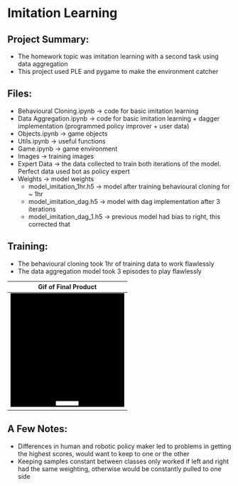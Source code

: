 # Imitation Learning 

## Project Summary:
- The homework topic was imitation learning with a second task using data aggregation
- This project used PLE and pygame to make the environment catcher

## Files:
- Behavioural Cloning.ipynb -> code for basic imitation learning 
- Data Aggregation.ipynb -> code for basic imitation learning + dagger implementation (programmed policy improver + user data)
- Objects.ipynb -> game objects
- Utils.ipynb -> useful functions
- Game.ipynb -> game environment
- Images -> training images
- Expert Data -> the data collected to train both iterations of the model. Perfect data used bot as policy expert 
- Weights -> model weights
    - model_imitation_1hr.h5 -> model after training behavioural cloning for ~ 1hr
    - model_imitation_dag.h5 -> model with dag implementation after 3 iterations
    - model_imitation_dag_1.h5 -> previous model had bias to right, this corrected that

## Training: 
- The behavioural cloning took 1hr of training data to work flawlessly
- The data aggregation model took 3 episodes to play flawlessly

|  Gif of Final Product     | 
|:-------------------------:|
| ![](./Images/catcher_dag.gif)  |

## A Few Notes:
- Differences in human and robotic policy maker led to problems in getting the highest scores, would want to keep to one or the other
- Keeping samples constant between classes only worked if left and right had the same weighting, otherwise would be constantly pulled to one side
